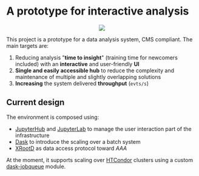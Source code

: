 # A prototype for interactive analysis

<p align="center">
    <img src="/prototype.gif"></img>
</p>

This project is a prototype for a data analysis system, CMS compliant. The main
targets are:

1. Reducing analysis "**time to insight**" (training time for newcomers included) with an **interactive** and user-friendly **UI**
2. **Single and easily accessible hub** to reduce the complexity and maintenance of multiple and slightly overlapping solutions
3. **Increasing** the system delivered **throughput** (`evts/s`)

## Current design

The environment is composed using:

- [JupyterHub](https://jupyter.org/hub) and [JupyterLab](https://jupyter.org) to manage the user interaction part of the infrastructure
- [Dask](https://dask.org/) to introduce the scaling over a batch system
- [XRootD](https://xrootd.slac.stanford.edu/) as data access protocol toward _AAA_

At the moment, it supports scaling over [HTCondor](https://htcondor.org/) clusters using a custom
[dask-jobqueue](http://jobqueue.dask.org/en/latest/) module.
